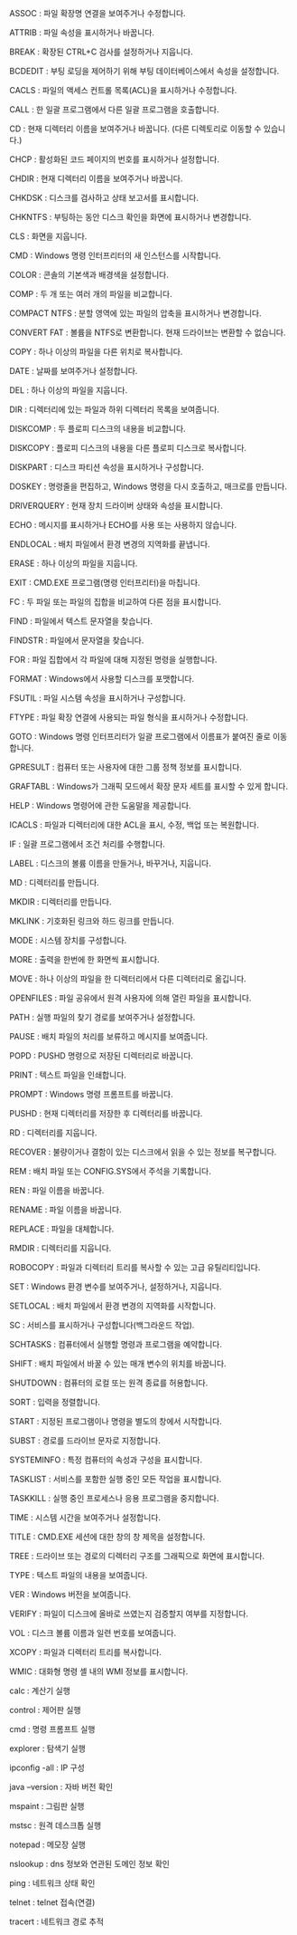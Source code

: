 ASSOC : 파일 확장명 연결을 보여주거나 수정합니다.

ATTRIB : 파일 속성을 표시하거나 바꿉니다.

BREAK : 확장된 CTRL+C 검사를 설정하거나 지웁니다.

BCDEDIT : 부팅 로딩을 제어하기 위해 부팅 데이터베이스에서 속성을 설정합니다.

CACLS : 파일의 액세스 컨트롤 목록(ACL)을 표시하거나 수정합니다.

CALL : 한 일괄 프로그램에서 다른 일괄 프로그램을 호출합니다.

CD : 현재 디렉터리 이름을 보여주거나 바꿉니다. (다른 디렉토리로 이동할 수 있습니다.)

CHCP : 활성화된 코드 페이지의 번호를 표시하거나 설정합니다.

CHDIR : 현재 디렉터리 이름을 보여주거나 바꿉니다.

CHKDSK : 디스크를 검사하고 상태 보고서를 표시합니다.

CHKNTFS : 부팅하는 동안 디스크 확인을 화면에 표시하거나 변경합니다.

CLS : 화면을 지웁니다.

CMD : Windows 명령 인터프리터의 새 인스턴스를 시작합니다.

COLOR : 콘솔의 기본색과 배경색을 설정합니다.

COMP : 두 개 또는 여러 개의 파일을 비교합니다.

COMPACT NTFS : 분할 영역에 있는 파일의 압축을 표시하거나 변경합니다.

CONVERT FAT : 볼륨을 NTFS로 변환합니다. 현재 드라이브는 변환할 수 없습니다.

COPY : 하나 이상의 파일을 다른 위치로 복사합니다.

DATE : 날짜를 보여주거나 설정합니다.

DEL : 하나 이상의 파일을 지웁니다.

DIR : 디렉터리에 있는 파일과 하위 디렉터리 목록을 보여줍니다.

DISKCOMP : 두 플로피 디스크의 내용을 비교합니다.

DISKCOPY : 플로피 디스크의 내용을 다른 플로피 디스크로 복사합니다.

DISKPART : 디스크 파티션 속성을 표시하거나 구성합니다.

DOSKEY : 명령줄을 편집하고, Windows 명령을 다시 호출하고, 매크로를 만듭니다.

DRIVERQUERY : 현재 장치 드라이버 상태와 속성을 표시합니다.

ECHO : 메시지를 표시하거나 ECHO를 사용 또는 사용하지 않습니다.

ENDLOCAL : 배치 파일에서 환경 변경의 지역화를 끝냅니다.

ERASE : 하나 이상의 파일을 지웁니다.

EXIT : CMD.EXE 프로그램(명령 인터프리터)을 마칩니다.

FC : 두 파일 또는 파일의 집합을 비교하여 다른 점을 표시합니다.

FIND : 파일에서 텍스트 문자열을 찾습니다.

FINDSTR : 파일에서 문자열을 찾습니다.

FOR : 파일 집합에서 각 파일에 대해 지정된 명령을 실행합니다.

FORMAT : Windows에서 사용할 디스크를 포맷합니다.

FSUTIL : 파일 시스템 속성을 표시하거나 구성합니다.

FTYPE : 파일 확장 연결에 사용되는 파일 형식을 표시하거나 수정합니다.

GOTO : Windows 명령 인터프리터가 일괄 프로그램에서 이름표가 붙여진 줄로 이동합니다.

GPRESULT : 컴퓨터 또는 사용자에 대한 그룹 정책 정보를 표시합니다.

GRAFTABL : Windows가 그래픽 모드에서 확장 문자 세트를 표시할 수 있게 합니다.

HELP :  Windows 명령어에 관한 도움말을 제공합니다.

ICACLS : 파일과 디렉터리에 대한 ACL을 표시, 수정, 백업 또는 복원합니다.

IF : 일괄 프로그램에서 조건 처리를 수행합니다.

LABEL : 디스크의 볼륨 이름을 만들거나, 바꾸거나, 지웁니다.

MD : 디렉터리를 만듭니다.

MKDIR : 디렉터리를 만듭니다.

MKLINK : 기호화된 링크와 하드 링크를 만듭니다.

MODE : 시스템 장치를 구성합니다.

MORE : 출력을 한번에 한 화면씩 표시합니다.

MOVE : 하나 이상의 파일을 한 디렉터리에서 다른 디렉터리로 옮깁니다.

OPENFILES : 파일 공유에서 원격 사용자에 의해 열린 파일을 표시합니다.

PATH : 실행 파일의 찾기 경로를 보여주거나 설정합니다.

PAUSE  : 배치 파일의 처리를 보류하고 메시지를 보여줍니다.

POPD : PUSHD 명령으로 저장된 디렉터리로 바꿉니다.

PRINT : 텍스트 파일을 인쇄합니다.

PROMPT : Windows 명령 프롬프트를 바꿉니다.

PUSHD : 현재 디렉터리를 저장한 후 디렉터리를 바꿉니다.

RD : 디렉터리를 지웁니다.

RECOVER : 불량이거나 결함이 있는 디스크에서 읽을 수 있는 정보를 복구합니다.

REM : 배치 파일 또는 CONFIG.SYS에서 주석을 기록합니다.

REN : 파일 이름을 바꿉니다.

RENAME : 파일 이름을 바꿉니다.

REPLACE : 파일을 대체합니다.

RMDIR : 디렉터리를 지웁니다.

ROBOCOPY : 파일과 디렉터리 트리를 복사할 수 있는 고급 유틸리티입니다.

SET : Windows 환경 변수를 보여주거나, 설정하거나, 지웁니다.

SETLOCAL : 배치 파일에서 환경 변경의 지역화를 시작합니다.

SC : 서비스를 표시하거나 구성합니다(백그라운드 작업).

SCHTASKS : 컴퓨터에서 실행할 명령과 프로그램을 예약합니다.

SHIFT : 배치 파일에서 바꿀 수 있는 매개 변수의 위치를 바꿉니다.

SHUTDOWN : 컴퓨터의 로컬 또는 원격 종료를 허용합니다.

SORT : 입력을 정렬합니다.

START : 지정된 프로그램이나 명령을 별도의 창에서 시작합니다.

SUBST : 경로를 드라이브 문자로 지정합니다.

SYSTEMINFO : 특정 컴퓨터의 속성과 구성을 표시합니다.

TASKLIST : 서비스를 포함한 실행 중인 모든 작업을 표시합니다.

TASKKILL : 실행 중인 프로세스나 응용 프로그램을 중지합니다.

TIME : 시스템 시간을 보여주거나 설정합니다.

TITLE : CMD.EXE 세션에 대한 창의 창 제목을 설정합니다.

TREE : 드라이브 또는 경로의 디렉터리 구조를 그래픽으로 화면에 표시합니다.

TYPE : 텍스트 파일의 내용을 보여줍니다.

VER : Windows 버전을 보여줍니다.

VERIFY : 파일이 디스크에 올바로 쓰였는지 검증할지 여부를 지정합니다.

VOL : 디스크 볼륨 이름과 일련 번호를 보여줍니다.

XCOPY : 파일과 디렉터리 트리를 복사합니다.

WMIC : 대화형 명령 셸 내의 WMI 정보를 표시합니다.



calc : 계산기 실행

control : 제어판 실행

cmd : 명령 프롬프트 실행

explorer : 탐색기 실행

ipconfig -all : IP 구성

java –version : 자바 버전 확인

mspaint : 그림판 실행

mstsc : 원격 데스크톱 실행

notepad : 메모장 실행

nslookup : dns 정보와 연관된 도메인 정보 확인

ping : 네트워크 상태 확인

telnet : telnet 접속(연결)

tracert : 네트워크 경로 추적

